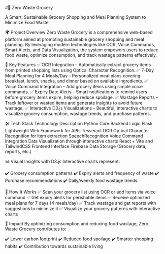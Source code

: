 #🛒 Zero Waste Grocery

A Smart, Sustainable Grocery Shopping and Meal Planning System to Minimize Food Waste

🌍 Project Overview
Zero Waste Grocery is a comprehensive web-based platform aimed at promoting sustainable grocery shopping and meal planning. By leveraging modern technologies like OCR, Voice Commands, Smart Alerts, and Data Visualization, the system empowers users to reduce food waste, optimize consumption, and track wastage patterns effectively.

🚀 Key Features
✅ OCR Integration – Automatically extract grocery items from printed shopping lists using Optical Character Recognition.
✅ 7-Day Meal Planning for 4 Meals/Day – Personalized meal plans covering breakfast, lunch, snacks, and dinner based on available ingredients.
✅ Voice Command Integration – Add grocery items using simple voice commands.
✅ Expiry Date Alerts – Smart notifications to remind users before grocery items expire, helping reduce spoilage.
✅ Wastage Reports – Track leftover or wasted items and generate insights to avoid future wastage.
✅ Interactive D3.js Visualizations – Beautiful, interactive charts to visualize grocery consumption, wastage trends, and purchase patterns.

🛠️ Tech Stack
Technology	Description
Python	Core Backend Logic
Flask	Lightweight Web Framework for APIs
Tesseract OCR	Optical Character Recognition for item extraction
SpeechRecognition	Voice Command Integration
Data Visualization through interactive charts
React + Vite and TailwindCSS	Frontend Interface
Firebase	Data Storage (Grocery data, reports, etc.)

📊 Visual Insights with D3.js
Interactive charts represent:

✔️ Grocery consumption patterns
✔️ Expiry alerts and frequency of waste
✔️ Purchase recommendations
✔️ Daily/weekly food wastage trends

🌱 How It Works
✅ Scan your grocery list using OCR or add items via voice command
✅ Get expiry alerts for perishable items
✅ Receive optimized meal plans for 7 days (4 meals/day)
✅ Track wastage and get reports with suggestions to minimize it
✅ Visualize your grocery patterns with interactive charts

🌟 Impact
By optimizing consumption and reducing food wastage, Zero Waste Grocery contributes to:

✔️ Lower carbon footprint
✔️ Reduced food spoilage
✔️ Smarter shopping habits
✔️ Contribution towards sustainable living
